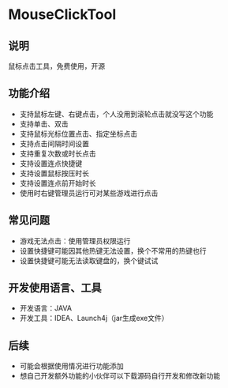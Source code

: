 # MouseClickTool
## 说明
鼠标点击工具，免费使用，开源
## 功能介绍
- 支持鼠标左键、右键点击，个人没用到滚轮点击就没写这个功能
- 支持单击、双击
- 支持鼠标光标位置点击、指定坐标点击
- 支持点击间隔时间设置
- 支持重复次数或时长点击
- 支持设置连点快捷键
- 支持设置鼠标按压时长
- 支持设置连点前开始时长
- 使用时右键管理员运行可对某些游戏进行点击
## 常见问题
- 游戏无法点击：使用管理员权限运行
- 设置快捷键可能因其他热键无法设置，换个不常用的热键也行
- 设置快捷键可能无法读取键盘的，换个键试试
## 开发使用语言、工具
- 开发语言：JAVA
- 开发工具：IDEA、Launch4j（jar生成exe文件）
## 后续
- 可能会根据使用情况进行功能添加
- 想自己开发额外功能的小伙伴可以下载源码自行开发和修改新功能
